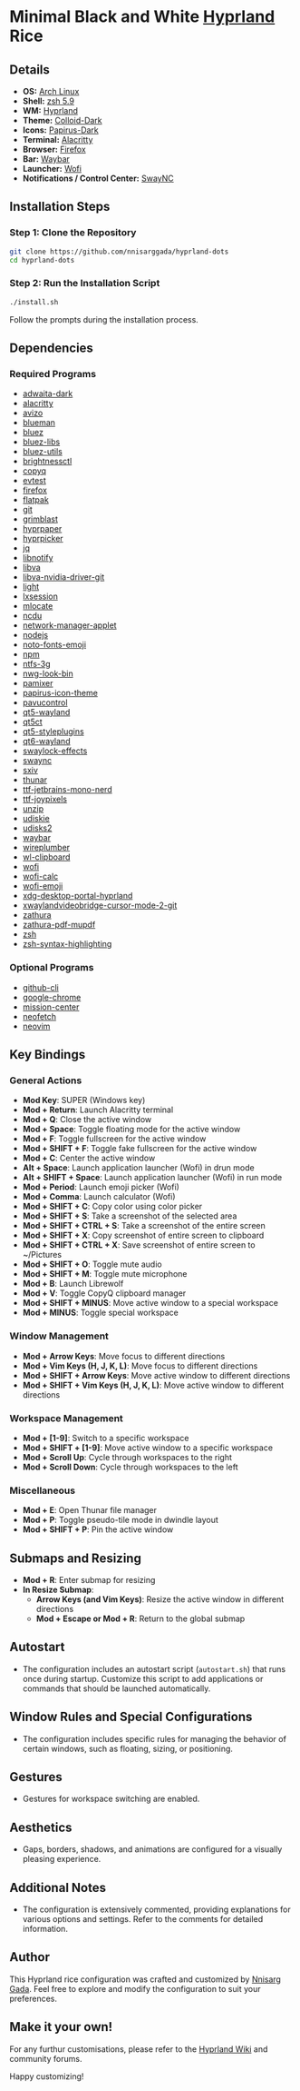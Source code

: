 # Minimal Black and White [Hyprland](https://hyprland.org) Rice

## Details

- **OS:** [Arch Linux](https://archlinux.org/)
- **Shell:** [zsh 5.9](https://www.zsh.org/)
- **WM:** [Hyprland](https://hyprland.org)
- **Theme:** [Colloid-Dark](https://github.com/vinceliuice/Colloid-gtk-theme)
- **Icons:** [Papirus-Dark](https://github.com/PapirusDevelopmentTeam/papirus-icon-theme)
- **Terminal:** [Alacritty](https://github.com/alacritty/alacritty)
- **Browser:** [Firefox](https://www.mozilla.org/en-US/firefox/new/)
- **Bar:** [Waybar](https://github.com/Alexays/Waybar)
- **Launcher:** [Wofi](https://hg.sr.ht/~scoopta/wofi)
- **Notifications / Control Center:** [SwayNC](https://github.com/ErikReider/SwayNotificationCenter)

## Installation Steps

### Step 1: Clone the Repository

```bash
git clone https://github.com/nnisarggada/hyprland-dots
cd hyprland-dots
```

### Step 2: Run the Installation Script

```bash
./install.sh
```

Follow the prompts during the installation process.

## Dependencies

### Required Programs

- [adwaita-dark](https://github.com/GNOME/adwaita-icon-theme)
- [alacritty](https://github.com/alacritty/alacritty)
- [avizo](https://github.com/misterdanb/avizo)
- [blueman](https://github.com/blueman-project/blueman)
- [bluez](https://git.kernel.org/pub/scm/bluetooth/bluez.git)
- [bluez-libs](https://git.kernel.org/pub/scm/bluetooth/bluez-libs.git)
- [bluez-utils](https://git.kernel.org/pub/scm/bluetooth/bluez-utils.git)
- [brightnessctl](https://github.com/Hummer12007/brightnessctl)
- [copyq](https://github.com/hluk/CopyQ)
- [evtest](https://git.kernel.org/pub/scm/linux/kernel/git/torvalds/linux.git/tree/tools/input/evtest.c)
- [firefox](https://www.mozilla.org/en-US/firefox/new/)
- [flatpak](https://github.com/flatpak/flatpak)
- [git](https://git-scm.com/)
- [grimblast](https://aur.archlinux.org/packages/grimblast-git)
- [hyprpaper](https://github.com/hyprland/hyprpaper)
- [hyprpicker](https://github.com/hyprland/hyprpicker)
- [jq](https://github.com/stedolan/jq)
- [libnotify](https://developer.gnome.org/libnotify)
- [libva](https://github.com/intel/libva)
- [libva-nvidia-driver-git](https://aur.archlinux.org/packages/libva-nvidia-driver-git/)
- [light](https://github.com/haikarainen/light)
- [lxsession](https://sourceforge.net/projects/lxde/)
- [mlocate](https://fedorahosted.org/mlocate/)
- [ncdu](https://dev.yorhel.nl/ncdu)
- [network-manager-applet](https://github.com/NetworkManager/NetworkManager)
- [nodejs](https://github.com/nodejs/node)
- [noto-fonts-emoji](https://github.com/googlefonts/noto-fonts)
- [npm](https://www.npmjs.com/)
- [ntfs-3g](https://github.com/ntfs-3g/ntfs-3g)
- [nwg-look-bin](https://github.com/nwg-piotr/nwg-look)
- [pamixer](https://github.com/cdemoulins/pamixer)
- [papirus-icon-theme](https://github.com/PapirusDevelopmentTeam/papirus-icon-theme)
- [pavucontrol](https://freedesktop.org/software/pulseaudio/pavucontrol/)
- [qt5-wayland](https://wiki.qt.io/QtWayland)
- [qt5ct](https://github.com/qt/qt5ct)
- [qt5-styleplugins](https://github.com/qt/qtstyleplugins)
- [qt6-wayland](https://wiki.qt.io/QtWayland)
- [swaylock-effects](https://github.com/mortie/swaylock-effects)
- [swaync](https://github.com/SirCmpwn/swaync)
- [sxiv](https://github.com/muennich/sxiv)
- [thunar](https://docs.xfce.org/xfce/thunar/start)
- [ttf-jetbrains-mono-nerd](https://github.com/ryanoasis/nerd-fonts/tree/master/patched-fonts/JetBrainsMono)
- [ttf-joypixels](https://www.joypixels.com/)
- [unzip](https://github.com/nwihp/unzip)
- [udiskie](https://github.com/coldfix/udiskie)
- [udisks2](https://github.com/storaged-project/udisks)
- [waybar](https://github.com/Alexays/Waybar)
- [wireplumber](https://gitlab.freedesktop.org/pipewire/wireplumber)
- [wl-clipboard](https://github.com/bugaevc/wl-clipboard)
- [wofi](https://hg.sr.ht/~scoopta/wofi)
- [wofi-calc](https://github.com/KamataRyo/wofi-calc)
- [wofi-emoji](https://github.com/adi1090x/rofi)
- [xdg-desktop-portal-hyprland](https://github.com/hyprland/xdg-desktop-portal-hyprland)
- [xwaylandvideobridge-cursor-mode-2-git](https://aur.archlinux.org/packages/xwaylandvideobridge-cursor-mode-2-git/)
- [zathura](https://github.com/pwmt/zathura)
- [zathura-pdf-mupdf](https://pwmt.org/projects/zathura-pdf-mupdf/)
- [zsh](https://www.zsh.org/)
- [zsh-syntax-highlighting](https://github.com/zsh-users/zsh-syntax-highlighting)

### Optional Programs

- [github-cli](https://github.com/cli/cli)
- [google-chrome](https://www.google.com/chrome/)
- [mission-center](https://github.com/hyprland/mission-center)
- [neofetch](https://github.com/dylanaraps/neofetch)
- [neovim](https://github.com/neovim/neovim)

## Key Bindings

### General Actions

- **Mod Key**: SUPER (Windows key)
- **Mod + Return**: Launch Alacritty terminal
- **Mod + Q**: Close the active window
- **Mod + Space**: Toggle floating mode for the active window
- **Mod + F**: Toggle fullscreen for the active window
- **Mod + SHIFT + F**: Toggle fake fullscreen for the active window
- **Mod + C**: Center the active window
- **Alt + Space**: Launch application launcher (Wofi) in drun mode
- **Alt + SHIFT + Space**: Launch application launcher (Wofi) in run mode
- **Mod + Period**: Launch emoji picker (Wofi)
- **Mod + Comma**: Launch calculator (Wofi)
- **Mod + SHIFT + C**: Copy color using color picker
- **Mod + SHIFT + S**: Take a screenshot of the selected area
- **Mod + SHIFT + CTRL + S**: Take a screenshot of the entire screen
- **Mod + SHIFT + X**: Copy screenshot of entire screen to clipboard
- **Mod + SHIFT + CTRL + X**: Save screenshot of entire screen to ~/Pictures
- **Mod + SHIFT + O**: Toggle mute audio
- **Mod + SHIFT + M**: Toggle mute microphone
- **Mod + B**: Launch Librewolf
- **Mod + V**: Toggle CopyQ clipboard manager
- **Mod + SHIFT + MINUS**: Move active window to a special workspace
- **Mod + MINUS**: Toggle special workspace

### Window Management

- **Mod + Arrow Keys**: Move focus to different directions
- **Mod + Vim Keys (H, J, K, L)**: Move focus to different directions
- **Mod + SHIFT + Arrow Keys**: Move active window to different directions
- **Mod + SHIFT + Vim Keys (H, J, K, L)**: Move active window to different directions

### Workspace Management

- **Mod + [1-9]**: Switch to a specific workspace
- **Mod + SHIFT + [1-9]**: Move active window to a specific workspace
- **Mod + Scroll Up**: Cycle through workspaces to the right
- **Mod + Scroll Down**: Cycle through workspaces to the left

### Miscellaneous

- **Mod + E**: Open Thunar file manager
- **Mod + P**: Toggle pseudo-tile mode in dwindle layout
- **Mod + SHIFT + P**: Pin the active window

## Submaps and Resizing

- **Mod + R**: Enter submap for resizing
- **In Resize Submap**:
  - **Arrow Keys (and Vim Keys)**: Resize the active window in different directions
  - **Mod + Escape or Mod + R**: Return to the global submap

## Autostart

- The configuration includes an autostart script (`autostart.sh`) that runs once during startup. Customize this script to add applications or commands that should be launched automatically.

## Window Rules and Special Configurations

- The configuration includes specific rules for managing the behavior of certain windows, such as floating, sizing, or positioning.

## Gestures

- Gestures for workspace switching are enabled.

## Aesthetics

- Gaps, borders, shadows, and animations are configured for a visually pleasing experience.

## Additional Notes

- The configuration is extensively commented, providing explanations for various options and settings. Refer to the comments for detailed information.

## Author

This Hyprland rice configuration was crafted and customized by [Nnisarg Gada](https://nnisarg.in). Feel free to explore and modify the configuration to suit your preferences.

## Make it your own!

For any furthur customisations, please refer to the [Hyprland Wiki](https://wiki.hyprland.org) and community forums.

Happy customizing!
